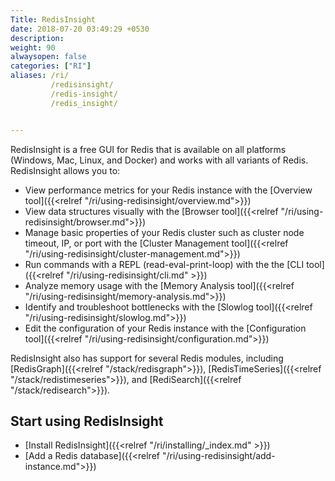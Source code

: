 ```yaml
---
Title: RedisInsight
date: 2018-07-20 03:49:29 +0530
description: 
weight: 90
alwaysopen: false
categories: ["RI"]
aliases: /ri/
         /redisinsight/
         /redis-insight/
         /redis_insight/


---
```

RedisInsight is a free GUI for Redis that is available on all platforms (Windows, Mac, Linux, and Docker) and works with all variants of Redis. RedisInsight allows you to:
- View performance metrics for your Redis instance with the [Overview tool]({{<relref "/ri/using-redisinsight/overview.md">}})
- View data structures visually with the [Browser tool]({{<relref "/ri/using-redisinsight/browser.md">}})
- Manage basic properties of your Redis cluster such as cluster node timeout, IP, or port with the [Cluster Management tool]({{<relref "/ri/using-redisinsight/cluster-management.md">}})
- Run commands with a REPL (read-eval-print-loop) with the the [CLI tool]({{<relref "/ri/using-redisinsight/cli.md" >}})
- Analyze memory usage with the [Memory Analysis tool]({{<relref "/ri/using-redisinsight/memory-analysis.md">}}) 
- Identify and troubleshoot bottlenecks with the [Slowlog tool]({{<relref "/ri/using-redisinsight/slowlog.md">}})
- Edit the configuration of your Redis instance with the [Configuration tool]({{<relref "/ri/using-redisinsight/configuration.md">}}) 

RedisInsight also has support for several Redis modules, including [RedisGraph]({{<relref "/stack/redisgraph">}}), [RedisTimeSeries]({{<relref "/stack/redistimeseries">}}), and [RediSearch]({{<relref "/stack/redisearch">}}).


## Start using RedisInsight

- [Install RedisInsight]({{<relref "/ri/installing/_index.md" >}})
- [Add a Redis database]({{<relref "/ri/using-redisinsight/add-instance.md">}})
